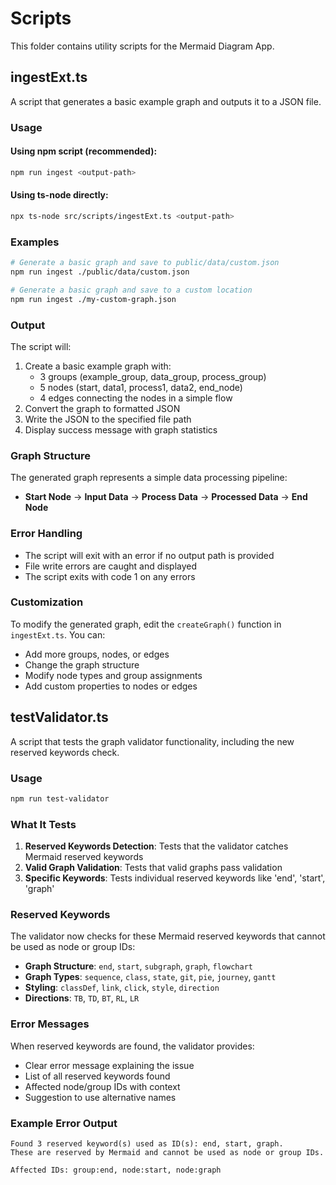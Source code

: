 # Scripts

This folder contains utility scripts for the Mermaid Diagram App.

## ingestExt.ts

A script that generates a basic example graph and outputs it to a JSON file.

### Usage

#### Using npm script (recommended):
```bash
npm run ingest <output-path>
```

#### Using ts-node directly:
```bash
npx ts-node src/scripts/ingestExt.ts <output-path>
```

### Examples

```bash
# Generate a basic graph and save to public/data/custom.json
npm run ingest ./public/data/custom.json

# Generate a basic graph and save to a custom location
npm run ingest ./my-custom-graph.json
```

### Output

The script will:
1. Create a basic example graph with:
   - 3 groups (example_group, data_group, process_group)
   - 5 nodes (start, data1, process1, data2, end_node)
   - 4 edges connecting the nodes in a simple flow
2. Convert the graph to formatted JSON
3. Write the JSON to the specified file path
4. Display success message with graph statistics

### Graph Structure

The generated graph represents a simple data processing pipeline:
- **Start Node** → **Input Data** → **Process Data** → **Processed Data** → **End Node**

### Error Handling

- The script will exit with an error if no output path is provided
- File write errors are caught and displayed
- The script exits with code 1 on any errors

### Customization

To modify the generated graph, edit the `createGraph()` function in `ingestExt.ts`. You can:
- Add more groups, nodes, or edges
- Change the graph structure
- Modify node types and group assignments
- Add custom properties to nodes or edges

## testValidator.ts

A script that tests the graph validator functionality, including the new reserved keywords check.

### Usage

```bash
npm run test-validator
```

### What It Tests

1. **Reserved Keywords Detection**: Tests that the validator catches Mermaid reserved keywords
2. **Valid Graph Validation**: Tests that valid graphs pass validation
3. **Specific Keywords**: Tests individual reserved keywords like 'end', 'start', 'graph'

### Reserved Keywords

The validator now checks for these Mermaid reserved keywords that cannot be used as node or group IDs:

- **Graph Structure**: `end`, `start`, `subgraph`, `graph`, `flowchart`
- **Graph Types**: `sequence`, `class`, `state`, `git`, `pie`, `journey`, `gantt`
- **Styling**: `classDef`, `link`, `click`, `style`, `direction`
- **Directions**: `TB`, `TD`, `BT`, `RL`, `LR`

### Error Messages

When reserved keywords are found, the validator provides:
- Clear error message explaining the issue
- List of all reserved keywords found
- Affected node/group IDs with context
- Suggestion to use alternative names

### Example Error Output

```
Found 3 reserved keyword(s) used as ID(s): end, start, graph. 
These are reserved by Mermaid and cannot be used as node or group IDs.

Affected IDs: group:end, node:start, node:graph
```
